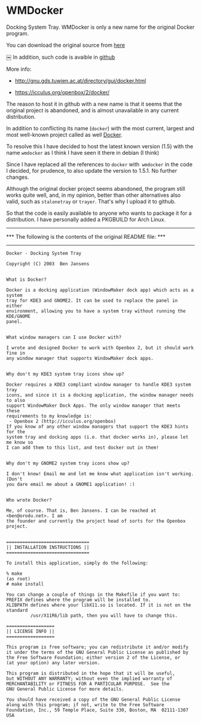 WMDocker
========

Docking System Tray. WMDocker is only a new name for the original Docker
program.

You can download the original source from
[here](https://icculus.org/openbox/2/docker/docker-1.5.tar.gz)

￼
In addition, such code is avaible in
[github](https://github.com/kordless/docker)

More info:

- <http://gnu.gds.tuwien.ac.at/directory/gui/docker.html>

- <https://icculus.org/openbox/2/docker/>

The reason to host it in github with a new name is that it seems that the
original project is abandoned, and is almost unavailable in any current
distribution.

In addition to conflicting its name (`docker`) with the most current, largest
and most well-known project called as well
[Docker](https://www.docker.com/what-docker).

To resolve this I have decided to host the latest known version (1.5) with the
name `wmdocker` as I think I have seen it there in debian (I think)

Since I have replaced all the references to `docker` with` wmdocker` in the
code I decided, for prudence, to also update the version to 1.5.1. No
further changes.

Although the original docker project seems abandoned, the program still works
quite well, and, in my opinion, better than other alternatives also valid, such
as `stalonetray` or `trayer`. That's why I upload it to github.

So that the code is easily available to anyone who wants to package it for a
distribution. I have personally added a PKGBUILD for Arch Linux.

---

***  The following is the contents of the original README file: ***

---

```
Docker - Docking System Tray

Copyright (C) 2003  Ben Jansens


What is Docker?

Docker is a docking application (WindowMaker dock app) which acts as a system
tray for KDE3 and GNOME2. It can be used to replace the panel in either
environment, allowing you to have a system tray without running the KDE/GNOME
panel.


What window managers can I use Docker with?

I wrote and designed Docker to work with Openbox 2, but it should work fine in
any window manager that supports WindowMaker dock apps.


Why don't my KDE3 system tray icons show up?

Docker requires a KDE3 compliant window manager to handle KDE3 system tray
icons, and since it is a docking application, the window manager needs to also
support WindowMaker Dock Apps. The only window manager that meets these
requirements to my knowledge is:
 - Openbox 2 (http://icculus.org/openbox)
If you know of any other window managers that support the KDE3 hints for the
system tray and docking apps (i.e. that docker works in), please let me know so
I can add them to this list, and test docker out in them!


Why don't my GNOME2 system tray icons show up?

I don't know! Email me and let me know what application isn't working. (Don't
you dare email me about a GNOME1 application! :)


Who wrote Docker?

Me, of course. That is, Ben Jansens. I can be reached at <ben@orodu.net>. I am
the founder and currently the project head of sorts for the Openbox project.


===============================
|| INSTALLATION INSTRUCTIONS ||
===============================

To install this application, simply do the following:

% make
(as root)
# make install

You can change a couple of things in the Makefile if you want to:
PREFIX defines where the program will be installed to.
XLIBPATH defines where your libX11.so is located. If it is not on the standard
         /usr/X11R6/lib path, then you will have to change this.

==================
|| LICENSE INFO ||
==================

This program is free software; you can redistribute it and/or modify
it under the terms of the GNU General Public License as published by
the Free Software Foundation; either version 2 of the License, or
(at your option) any later version.

This program is distributed in the hope that it will be useful,
but WITHOUT ANY WARRANTY; without even the implied warranty of
MERCHANTABILITY or FITNESS FOR A PARTICULAR PURPOSE.  See the
GNU General Public License for more details.

You should have received a copy of the GNU General Public License
along with this program; if not, write to the Free Software
Foundation, Inc., 59 Temple Place, Suite 330, Boston, MA  02111-1307  USA

```
